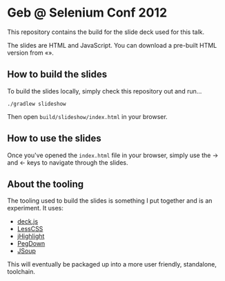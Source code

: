 # Geb @ Selenium Conf 2012

This repository contains the build for the slide deck used for this talk.

The slides are HTML and JavaScript. You can download a pre-built HTML version from «».

## How to build the slides

To build the slides locally, simply check this repository out and run…

    ./gradlew slideshow

Then open `build/slideshow/index.html` in your browser.

## How to use the slides

Once you've opened the `index.html` file in your browser, simply use the → and ← keys to navigate through the slides.

## About the tooling

The tooling used to build the slides is something I put together and is an experiment. It uses:

* [deck.js](http://imakewebthings.com/deck.js/ "deck.js &raquo; Modern HTML Presentations")
* [LessCSS](http://lesscss.org/ "LESS &laquo; The Dynamic Stylesheet language")
* [jHighlight](http://www.ohloh.net/p/jhighlight "jhighlight")
* [PegDown](https://github.com/sirthias/pegdown "sirthias/pegdown · GitHub")
* [JSoup](http://jsoup.org/ "jsoup Java HTML Parser, with best of DOM, CSS, and jquery")

This will eventually be packaged up into a more user friendly, standalone, toolchain.